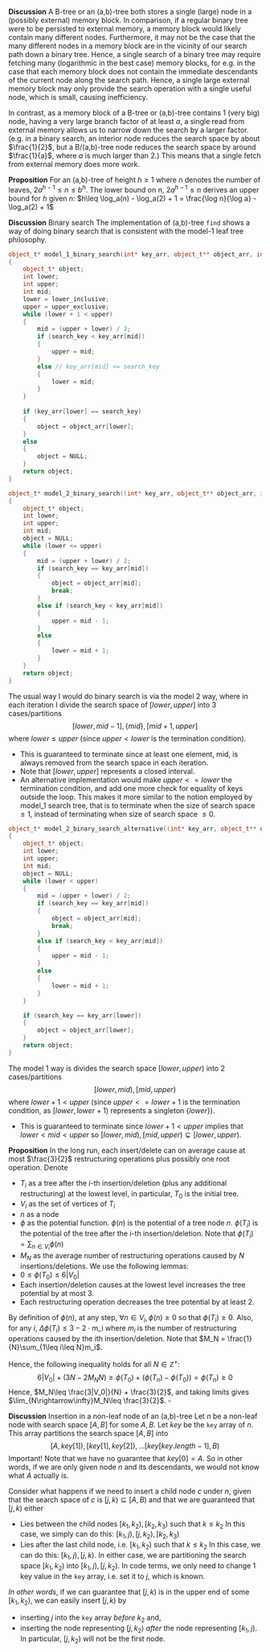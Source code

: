 **Discussion** A B-tree or an (a,b)-tree both stores a single (large) node in a (possibly external) memory block. In comparison, if a regular binary tree were to be persisted to external memory, a memory block would likely contain many different nodes. Furthermore, it may not be the case that the many different nodes in a memory block are in the vicinity of our search path down a binary tree. Hence, a single search of a binary tree may require fetching many (logarithmic in the best case) memory blocks, for e.g. in the case that each memory block does not contain the immediate descendants of the current node along the search path. Hence, a single large external memory block may only provide the search operation with a single useful node, which is small, causing inefficiency.

In contrast, as a memory block of a B-tree or (a,b)-tree contains 1 (very big) node, having a very large branch factor of at least $a$, a single read from external memory allows us to narrow down the search by a larger factor. (e.g. in a binary search, an interior node reduces the search space by about $\frac{1}{2}$, but a B/(a,b)-tree node reduces the search space by around $\frac{1}{a}$, where $a$ is much larger than 2.) This means that a single fetch from external memory does more work.

**Proposition** For an (a,b)-tree of height $h\geq 1$ where $n$ denotes the number of leaves, $2a^{h-1}\leq n\leq b^h$.
The lower bound on n, $2a^{h-1}\leq n$ derives an upper bound for $h$ given $n$: $h\leq \log_a(n) - \log_a(2) + 1 = \frac{\log n}{\log a} - \log_a(2) + 1$

**Discussion** Binary search
The implementation of (a,b)-tree `find` shows a way of doing binary search that is consistent with the model-1 leaf tree philosophy.
```c++
object_t* model_1_binary_search(int* key_arr, object_t** object_arr, int search_key, int lower_inclusive, int upper_exclusive)
{
    object_t* object;
    int lower;
    int upper;
    int mid;
    lower = lower_inclusive;
    upper = upper_exclusive;
    while (lower + 1 < upper)
    {
        mid = (upper + lower) / 2;
        if (search_key < key_arr[mid])
        {
            upper = mid;
        }
        else // key_arr[mid] <= search_key
        {
            lower = mid;
        }
    }
    
    if (key_arr[lower] == search_key)
    {
        object = object_arr[lower];
    }
    else
    {
        object = NULL;
    }
    return object;
}

object_t* model_2_binary_search((int* key_arr, object_t** object_arr, int search_key, int lower_inclusive, int upper_inclusive)
{
    object_t* object;
    int lower;
    int upper;
    int mid;
    object = NULL;
    while (lower <= upper)
    {
        mid = (upper + lower) / 2;
        if (search_key == key_arr[mid])
        {
            object = object_arr[mid];
            break;
        }
        else if (search_key < key_arr[mid])
        {
            upper = mid - 1;
        }
        else
        {
            lower = mid + 1;
        }
    }
    return object;
}
```
The usual way I would do binary search is via the model 2 way, where in each iteration I divide the search space of $[lower, upper]$ into 3 cases/partitions
$$
[lower, mid - 1], \{mid\}, [mid + 1, upper]
$$
where $lower\leq upper$ (since $upper < lower$ is the termination condition).
- This is guaranteed to terminate since at least one element, mid, is always removed from the search space in each iteration.
- Note that $[lower, upper]$ represents a closed interval.
- An alternative implementation would make $upper <= lower$ the termination condition, and add one more check for equality of keys outside the loop. This makes it more similar to the notion employed by model_1 search tree, that is to terminate when the size of search space $\leq 1$, instead of terminating when size of search space $\leq 0$.

```c++
object_t* model_2_binary_search_alternative((int* key_arr, object_t** object_arr, int search_key, int lower_inclusive, int upper_inclusive)
{
    object_t* object;
    int lower;
    int upper;
    int mid;
    object = NULL;
    while (lower < upper)
    {
        mid = (upper + lower) / 2;
        if (search_key == key_arr[mid])
        {
            object = object_arr[mid];
            break;
        }
        else if (search_key < key_arr[mid])
        {
            upper = mid - 1;
        }
        else
        {
            lower = mid + 1;
        }
    }

    if (search_key == key_arr[lower])
    {
        object = object_arr[lower];
    }
    return object;
}
```

The model 1 way is divides the search space $[lower, upper)$ into 2 cases/partitions
$$
[lower, mid), [mid, upper)
$$
where $lower + 1 < upper$ (since $upper <= lower + 1$ is the termination condition, as $[lower, lower + 1)$ represents a singleton $\{lower\}$).
- This is guaranteed to terminate since $lower + 1 < upper$ implies that $lower< mid <upper$ so $[lower, mid), [mid, upper)\subsetneq [lower, upper)$.


**Proposition** In the long run, each insert/delete can on average cause at most $\frac{3}{2}$ restructuring operations plus possibly one root operation.
Denote
- $T_i$ as a tree after the $i$-th insertion/deletion (plus any additional restructuring) at the lowest level, in particular, $T_0$ is the initial tree.
- $V_i$ as the set of vertices of $T_i$
- $n$ as a node
- $\phi$ as the potential function. $\phi(n)$ is the potential of a tree node $n$. $\phi(T_i)$ is the potential of the tree after the $i$-th insertion/deletion. Note that $\phi(T_i) = \sum_{n\in V_i}\phi(n)$
- $M_N$ as the average number of restructuring operations caused by $N$ insertions/deletions. 
We use the following lemmas:
- $0\leq \phi(T_0)\leq 6|V_0|$
- Each insertion/deletion causes at the lowest level increases the tree potential by at most $3$.
- Each restructuring operation decreases the tree potential by at least $2$.

By definition of $\phi(n)$, at any step, $\forall n\in V_i, \phi(n)\geq 0$ so that $\phi(T_i)\geq 0$. Also, for any $i$, $\Delta \phi(T_i) \leq 3 - 2\cdot \text{m_i}$ where $m_i$ is the number of restructuring operations caused by the ith insertion/deletion. Note that $M_N = \frac{1}{N}\sum_{1\leq i\leq N}m_i$.

Hence, the following inequality holds for all $N\in \mathbb{Z}^+$:
$$
    6|V_0| + (3N - 2M_NN) \geq \phi(T_0) + (\phi(T_n) - \phi(T_0)) = \phi(T_n) \geq 0
$$
Hence, $M_N\leq \frac{3|V_0|}{N} + \frac{3}{2}$, and taking limits gives $\lim_{N\rightarrow\infty}M_N\leq \frac{3}{2}$. $\square$

**Discussion** Insertion in a non-leaf node of an (a,b)-tree
Let $n$ be a non-leaf node with search space $[A, B]$ for some $A, B$. Let $key$ be the `key` array of $n$. This array partitions the search space $[A, B]$ into
$$
[A, key[1]), [key[1], key[2]), \dots [key[key.length - 1], B)
$$
Important! Note that we have no guarantee that $key[0] = A$. So in other words, if we are only given node $n$ and its descendants, we would not know what $A$ actually is.

Consider what happens if we need to insert a child node $c$ under $n$, given that the search space of $c$ is $[j, k)\subseteq [A, B)$ and that we are guaranteed that $[j, k)$ either
- Lies between the child nodes $[k_1, k_2), [k_2, k_3)$ such that $k \leq k_2$
  In this case, we simply can do this: $[k_1, j), [j, k_2), [k_2, k_3)$
- Lies after the last child node, i.e. $[k_1, k_2)$ such that $k\leq k_2$
  In this case, we can do this: $[k_1, j), [j, k)$.
In either case, we are partitioning the search space $[k_1, k_2)$ into $[k_1, j), [j, k_2)$. In code terms, we only need to change 1 key value in the `key` array, i.e. set it to $j$, which is known.

*In other words*, if we can guarantee that $[j, k)$ is in the upper end of some $[k_1, k_2)$, we can easily insert $[j, k)$ by
- inserting $j$ into the `key` array *before* $k_2$ and,
- inserting the node representing $[j, k_2)$ *after* the node representing $[k_1, j)$. In particular, $[j, k_2)$ will not be the first node.
